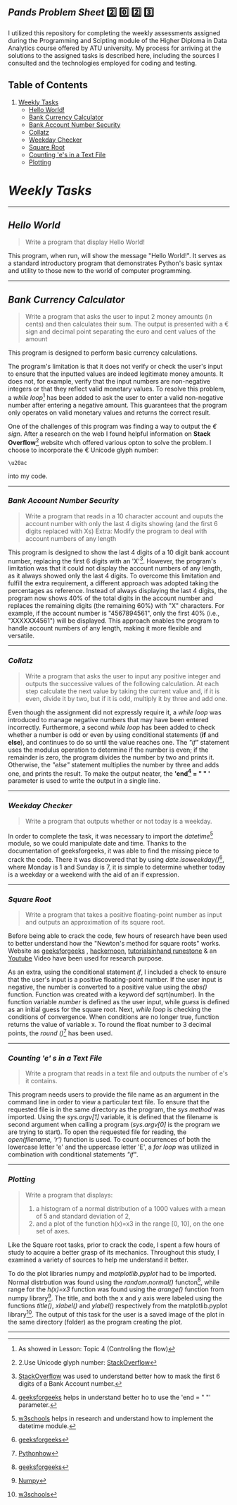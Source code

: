 ## *Pands* *Problem* *Sheet* :two: :zero: :two: :three:

I utilized this repository for completing the weekly assessments assigned during the Programming and Scipting module of the Higher Diploma in Data Analytics course offered by ATU university.
My process for arriving at the solutions to the assigned tasks is described here, including the sources I consulted and the technologies employed for coding and testing.

## **Table** **of** **Contents**

1. [Weekly Tasks](https://github.com/C-3sc0/pands-problem-sheet#weekly-tasks-)
    * [Hello World!](https://github.com/C-3sc0/pands-problem-sheet#hello-world-)
    * [Bank Currency Calculator](https://github.com/C-3sc0/pands-problem-sheet#bank-currency-calculator-)
    * [Bank Account Number Security](https://github.com/C-3sc0/pands-problem-sheet#bank-account-number-security-)
    * [Collatz](https://github.com/C-3sc0/pands-problem-sheet#collatz-)
    * [Weekday Checker](https://github.com/C-3sc0/pands-problem-sheet#weekday-checker-)
    * [Square Root](https://github.com/C-3sc0/pands-problem-sheet#square-root-)
    * [Counting 'e's in a Text File](https://github.com/C-3sc0/pands-problem-sheet#counting-e-s-in-a-text-file-)
    * [Plotting](https://github.com/C-3sc0/pands-problem-sheet#plotting-) 


# ***Weekly*** ***Tasks*** <a name="WeeklyTasks"></a>
---
## *Hello* *World* <a name="HelloWorld"></a>

> Write a program that display Hello World!

This program, when run, will show the message "Hello World!". It serves as a standard introductory program that demonstrates Python's basic syntax and utility to those new to the world of computer programming.

---

## *Bank* *Currency* *Calculator* <a name="BankCurrencyCalculator"></a>

>Write a program that asks the user to input 2 money amounts (in cents) and then calculates their sum.
>The output is presented with a € sign and decimal point separating the euro and cent values of the amount

This program is designed to perform basic currency calculations.

The program's limitation is that it does not verify or check the user's input to ensure that the inputted values are indeed legitimate money amounts. It does not, for example, verify that the input numbers are non-negative integers or that they reflect valid monetary values.
To resolve this problem, a *while* *loop*[^1] has been added to ask the user to enter a valid non-negative number after entering a negative amount. This guarantees that the program only operates on valid monetary values and returns the correct result. 

One of the challenges of this program was finding a way to output the *€* *sign*. After a research on the web I found helpful information on **Stack** **Overflow**[^2] website whch offered various opton to solve the problem. I choose to incorporate the € Unicode glyph number: 
```
\u20ac
```
into my code.

---

### *Bank* *Account* *Number* *Security* <a name="BankAccountNumberSecurity"></a>

> Write a program that reads in a 10 character account and ouputs the account number with only the last 4 digits showing (and the first 6 digits replaced with Xs)
> Extra: Modify the program to deal with account numbers of any length

This program is designed to show the last 4 digits of a 10 digit bank account number, replacing the first 6 digits with an 'X'[^3]. However, the program's limitation was that it could not display the account numbers of any length, as it always showed only the last 4 digits. To overcome this limitation and fulfill the extra requirement, a different approach was adopted taking the percentages as reference.
Instead of always displaying the last 4 digits, the program now shows 40% of the total digits in the account number and replaces the remaining digits (the remaining 60%) with "X" characters. For example, if the account number is "4567894561", only the first 40% (i.e., "XXXXXX4561") will be displayed. This approach enables the program to handle account numbers of any length, making it more flexible and versatile.



---

### *Collatz* <a name="Collatz"></a>

>Write a program that asks the user to input any positive integer and outputs the successive values of the following calculation.
>At each step calculate the next value by taking the current value and, if it is even, divide it by two, but if it is odd, multiply it by three and add one.

Even though the assignment did not expressly require it, a *while* *loop* was introduced to manage negative numbers that may have been entered incorrectly. 
Furthermore, a second *while* *loop* has been added to check whether a number is odd or even by using conditional statements (**if** and **else**), and continues to do so until the value reaches one. 
The *"if"* statement uses the modulus operation to determine if the number is even; if the remainder is zero, the program divides the number by two and prints it. Otherwise, the *"else"* statement multiplies the number by three and adds one, and prints the result. To make the output neater, the **'end[^4] = " " '** parameter is used to write the output in a single line.

---

### *Weekday* *Checker* <a name="Weekday Checker"></a>

> Write a program that outputs whether or not today is a weekday. 

In order to complete the task, it was necessary to import the *datetime*[^5] module, so we could manipulate date and time.
Thanks to the documentation of geeksforgeeks, it was able to find the missing piece to crack the code.
There it was discovered that by using *date.isoweekday()*[^6], where Monday is 1 and Sunday is 7, it is simple to determine whether today is a weekday or a weekend with the aid of an if expression.

---


### *Square* *Root* <a name="SquareRoot"></a>

> Write a program that takes a positive floating-point number as input and outputs an approximation of its square root.

Before being able to crack the code, few hours of research have been used to better understand how the "Newton's method for square roots" works. Website as [geeksforgeeks](https://www.geeksforgeeks.org/program-for-newton-raphson-method/) , [hackernoon](https://hackernoon.com/calculating-the-square-root-of-a-number-using-the-newton-raphson-method-a-how-to-guide-yr4e32zo), [tutorialsinhand](https://tutorialsinhand.com/Articles/python-program-to-find-square-root-of-a-number-using-newton-square-root-formula.aspx#:~:text=If%20a%20given%20number%20is,correct%20square%20root%20of%20N),[runestone](https://runestone.academy/ns/books/published/thinkcspy/MoreAboutIteration/NewtonsMethod.html) & an [Youtube](https://www.youtube.com/watch?v=szQUIRPrAgQ&ab_channel=mechtutorcom) Video have been used for research purpose.

As an extra, using the conditional statement *if*, I included a check to ensure that the user's input is a positive floating-point number. If the user input is negative, the number is converted to a positive value using the *abs()* function.
Function was created with a keyword def sqrt(number). In the function variable *number* is defined as the user input, while *guess* is defined as an initial guess for the square root.
Next, *while* *loop* is checking the conditions of convergence. When conditions are no longer true, function returns the value of variable x.
To round the float number to 3 decimal points, the *round ()*[^7] has been used.

---


### *Counting* *'e'* *s* *in* *a* *Text* *File* <a name="Counting'e'sinaTextFile"></a>

>Write a program that reads in a text file and outputs the number of e's it contains.

This program needs users to provide the file name as an argument in the command line in order to view a particular text file.
To ensure that the requested file is in the same directory as the program, the *sys* *method* was imported. Using the *sys.argv[1]* variable, it is defined that the filename is second argument when calling a program (*sys.argv[0]* is the program we are trying to start).
To open the requested file for reading, the *open(filename, 'r')* function is used.
To count occurrences of both the lowercase letter 'e' and the uppercase letter 'E', a *for* *loop* was utilized in combination with conditional statements *"if"*. 

---


### *Plotting* <a name="Plotting"></a>
>Write a program that displays:
>1. a histogram of a normal distribution of a 1000 values with a mean of 5 and standard deviation of 2, 
>2. and a plot of the function  h(x)=x3 in the range [0, 10], on the one set of axes.

Like the Square root tasks, prior to crack the code, I spent a few hours of study to acquire a better grasp of its mechanics. Throughout this study, I examined a variety of sources to help me understand it better.

To do the plot libraries numpy and *matplotlib.pyplot* had to be imported.
Normal distrbution was found using the *random.normal()* functon[^8], while range for the *h(x)=x3* function was found using the *arange()* function from numpy library[^9].
The title, and both the x and y axis were labeled using the functions *title()*, *xlabel()* and *ylabel()* respectively from the matplotlib.pyplot library[^10].
The output of this task for the user is a saved image of the plot in the same directory (folder) as the program creating the plot.

---


[^1]: As showed in Lesson: Topic 4 (Controlling the flow)
[^2]: 2.Use Unicode glyph number: [StackOverflow](https://stackoverflow.com/questions/39935857/how-can-i-print-a-euro-%E2%82%AC-symbol-in-python)
[^3]: [StackOverflow](https://stackoverflow.com/questions/9730653/is-there-a-better-way-to-mask-a-credit-card-number-in-python) was used to understand better how to mask the first 6 digits of a Bank Account number. 
[^4]: [geeksforgeeks](https://www.geeksforgeeks.org/gfact-50-python-end-parameter-in-print/) helps in understand better ho to use the 'end = " "' parameter. 
[^5]: [w3schools](https://www.w3schools.com/python/python_datetime.asp) helps in research and understand how to implement the datetime module.
[^6]: [geeksforgeeks](https://www.geeksforgeeks.org/isoweekday-method-of-datetime-class-in-python/)
[^7]: [Pythonhow](https://pythonhow.com/how/limit-floats-to-two-decimal-points/#:~:text=To%20limit%20a%20float%20to,resulting%20in%20the%20value%203.14)
[^8]: [geeksforgeeks](https://www.geeksforgeeks.org/how-to-plot-normal-distribution-over-histogram-in-python/)
[^9]: [Numpy](https://numpy.org/doc/stable/reference/generated/numpy.arange.html)
[^10]: [w3schools](https://www.w3schools.com/python/matplotlib_intro.asp)




